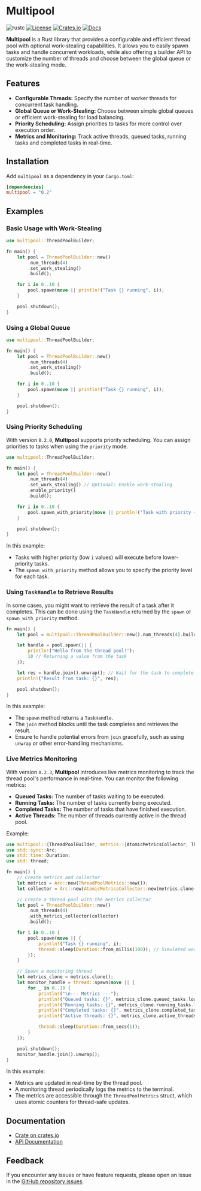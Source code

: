 # Multipool

![rustc](https://img.shields.io/badge/rustc-1.61+-blue?logo=rust)
[![License](https://img.shields.io/badge/license-MIT-blue)](https://opensource.org/licenses/MIT)
[![Crates.io](https://img.shields.io/crates/v/multipool)](https://crates.io/crates/multipool)
[![Docs](https://docs.rs/multipool/badge.svg)](https://docs.rs/multipool)

**Multipool** is a Rust library that provides a configurable and efficient thread pool with optional work-stealing capabilities. It allows you to easily spawn tasks and handle concurrent workloads, while also offering a builder API to customize the number of threads and choose between the global queue or the work-stealing mode.

## Features

- **Configurable Threads:** Specify the number of worker threads for concurrent task handling.
- **Global Queue or Work-Stealing:** Choose between simple global queues or efficient work-stealing for load balancing.
- **Priority Scheduling:** Assign priorities to tasks for more control over execution order.
- **Metrics and Monitoring:** Track active threads, queued tasks, running tasks and completed tasks in real-time.
<!-- - **Graceful Shutdown:** Ensure all tasks complete properly before shutting down. -->

## Installation

Add `multipool` as a dependency in your `Cargo.toml`:

```toml
[dependencies]
multipool = "0.2"
```

## Examples

### Basic Usage with Work-Stealing

```rust
use multipool::ThreadPoolBuilder;

fn main() {
    let pool = ThreadPoolBuilder::new()
        .num_threads(4)
        .set_work_stealing()
        .build();

    for i in 0..10 {
        pool.spawn(move || println!("Task {} running", i));
    }

    pool.shutdown();
}
```

### Using a Global Queue

```rust
use multipool::ThreadPoolBuilder;

fn main() {
    let pool = ThreadPoolBuilder::new()
        .num_threads(4)
        .set_work_stealing()
        .build();

    for i in 0..10 {
        pool.spawn(move || println!("Task {} running", i));
    }

    pool.shutdown();
}
```

### Using Priority Scheduling

With version `0.2.0`, **Multipool** supports priority scheduling. You can assign priorities to tasks when using the `priority` mode.

```rust
use multipool::ThreadPoolBuilder;

fn main() {
    let pool = ThreadPoolBuilder::new()
        .num_threads(4)
        .set_work_stealing() // Optional: Enable work-stealing
        .enable_priority()
        .build();

    for i in 0..10 {
        pool.spawn_with_priority(move || println!("Task with priority {} running", i), i);
    }

    pool.shutdown();
}
```

In this example:

- Tasks with higher priority (low `i` values) will execute before lower-priority tasks.
- The `spawn_with_priority` method allows you to specify the priority level for each task.

### Using `TaskHandle` to Retrieve Results

In some cases, you might want to retrieve the result of a task after it completes. This can be done using the `TaskHandle` returned by the `spawn` or `spawn_with_priority` method.

```rust
fn main() {
    let pool = multipool::ThreadPoolBuilder::new().num_threads(4).build();

    let handle = pool.spawn(|| {
        println!("Hello from the thread pool!");
        10 // Returning a value from the task
    });

    let res = handle.join().unwrap(); // Wait for the task to complete and retrieve the result
    println!("Result from task: {}", res);

    pool.shutdown();
}
```

In this example:

- The `spawn` method returns a `TaskHandle`.
- The `join` method blocks until the task completes and retrieves the result.
- Ensure to handle potential errors from `join` gracefully, such as using `unwrap` or other error-handling mechanisms.

### Live Metrics Monitoring

With version `0.2.3`, **Multipool** introduces live metrics monitoring to track the thread pool's performance in real-time. You can monitor the following metrics:

- **Queued Tasks:** The number of tasks waiting to be executed.
- **Running Tasks:** The number of tasks currently being executed.
- **Completed Tasks:** The number of tasks that have finished execution.
- **Active Threads:** The number of threads currently active in the thread pool.

Example:

```rust
use multipool::{ThreadPoolBuilder, metrics::{AtomicMetricsCollector, ThreadPoolMetrics}};
use std::sync::Arc;
use std::time::Duration;
use std::thread;

fn main() {
    // Create metrics and collector
    let metrics = Arc::new(ThreadPoolMetrics::new());
    let collector = Arc::new(AtomicMetricsCollector::new(metrics.clone()));

    // Create a thread pool with the metrics collector
    let pool = ThreadPoolBuilder::new()
        .num_threads(4)
        .with_metrics_collector(collector)
        .build();

    for i in 0..10 {
        pool.spawn(move || {
            println!("Task {} running", i);
            thread::sleep(Duration::from_millis(100)); // Simulated work
        });
    }

    // Spawn a monitoring thread
    let metrics_clone = metrics.clone();
    let monitor_handle = thread::spawn(move || {
        for _ in 0..10 {
            println!("\n--- Metrics ---");
            println!("Queued tasks: {}", metrics_clone.queued_tasks.load(Ordering::SeqCst));
            println!("Running tasks: {}", metrics_clone.running_tasks.load(Ordering::SeqCst));
            println!("Completed tasks: {}", metrics_clone.completed_tasks.load(Ordering::SeqCst));
            println!("Active threads: {}", metrics_clone.active_threads.load(Ordering::SeqCst));

            thread::sleep(Duration::from_secs(1));
        }
    });

    pool.shutdown();
    monitor_handle.join().unwrap();
}
```

In this example:

- Metrics are updated in real-time by the thread pool.
- A monitoring thread periodically logs the metrics to the terminal.
- The metrics are accessible through the `ThreadPoolMetrics` struct, which uses atomic counters for thread-safe updates.

## Documentation

- [Crate on crates.io](https://crates.io/crates/multipool)
- [API Documentation](https://docs.rs/multipool)

## Feedback

If you encounter any issues or have feature requests, please open an issue in the [GitHub repository issues](https://github.com/ndranathunga/multipool/issues).
